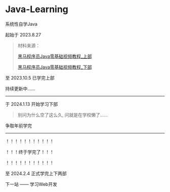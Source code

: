 # Java-Learning
系统性自学Java

起始于 2023.8.27

> 材料来源：
>
> [黑马程序员Java零基础视频教程_上部](https://www.bilibili.com/video/BV17F411T7Ao/?spm_id_from=333.999.0.0&vd_source=e809f84344bb5c2b4e39f514b6432373)
>
> [黑马程序员Java零基础视频教程_下部](https://www.bilibili.com/video/BV1yW4y1Y7Ms/?spm_id_from=333.999.0.0)

至 2023.10.5 已学完上部

持续更新中......

---

于 2024.1.13 开始学习下部

> 别问为什么空了这么久, 问就是在学校懒了......

争取年前学完

---

！！！！！！！！！！！

！！！终于学完了！！！

！！！！！！！！！！！

至 2024.2.4 正式学完上下两部

下一站 —— 学习Web开发
